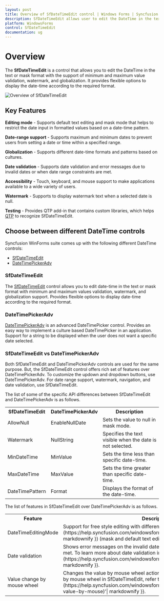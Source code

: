```yaml
---
layout: post
title: Overview of SfDateTimeEdit control | Windows Forms | Syncfusion
description: SfDateTimeEdit allows user to edit the DateTime in the text with the support of minimum and maximum value validation, watermark, etc.,
platform: WindowsForms
control: SfDateTimeEdit
documentation: ug
---
```


# Overview

The **SfDateTimeEdit** is a control that allows you to edit the DateTime in the text or mask format with the support of minimum and maximum value validation, watermark, and globalization. It provides flexible options to display the date-time according to the required format.

![Overview of SfDateTimeEdit]()

## Key Features

**Editing mode** - Supports default text editing and mask mode that helps to restrict the date input in formatted values based on a date-time pattern.

**Date-range support** - Supports maximum and minimum dates to prevent users from setting a date or time within a specified range.

**Globalization** - Supports different date-time formats and patterns based on cultures.

**Date validation** - Supports date validation and error messages due to invalid dates or when date range constraints are met.

**Accessibility** - Touch, keyboard, and mouse support to make applications available to a wide variety of users.

**Watermark** - Supports to display watermark text when a selected date is null.

**Testing** - Provides QTP add-in that contains custom libraries, which helps [QTP](https://help.syncfusion.com/windowsforms/testing/uft/supported-controls-and-methods#sfdatetimeedit) to recognize SfDateTimeEdit.


## Choose between different DateTime controls

Syncfusion WinForms suite comes up with the following different DateTime controls:

* [SfDateTimeEdit](https://help.syncfusion.com/windowsforms/sfdatetimeedit/overview)
* [DateTimePickerAdv](https://help.syncfusion.com/windowsforms/datetimepickeradv/overview)

### SfDateTimeEdit

The [SfDateTimeEdit](https://help.syncfusion.com/windowsforms/sfdatetimeedit/overview) control allows you to edit date-time in the text or mask format with minimum and maximum values validation, watermark, and globalization support. Provides flexible options to display date-time according to the required format.

### DateTimePickerAdv

[DateTimePickerAdv](https://help.syncfusion.com/windowsforms/datetimepickeradv/overview) is an advanced DateTimePicker control. Provides an easy way to implement a culture based DateTimePicker in an application. Support for a string to be displayed when the user does not want a specific date selected.

### SfDateTimeEdit vs DateTimePickerAdv

Both SfDateTimeEdit and DateTimePickerAdv controls are used for the same purpose. But, the SfDateTimeEdit control offers rich set of features over DateTimePickerAdv. To customize the updown and dropdown buttons, use DateTimePickerAdv. For date range support, watermark, navigation, and date validation, use SfDateTimeEdit.

The list of some of the specific API differences between SfDateTimeEdit and DateTimePickerAdv is as follows.

<table>
<tr>
<th>
SfDateTimeEdit
</th>
<th>
DateTimePickerAdv
</th>
<th>
Description
</th>
</tr>
<tr>
<td>
AllowNull
</td>
<td>
EnableNullDate
</td>
<td>
Sets the value to null in mask mode.
</td>
</tr>
<tr>
<td>
Watermark
</td>
<td>
NullString
</td>
<td>
Specifies the text visible when the date is not selected.
</td>
</tr>
<tr>
<td>
MinDateTime
</td>
<td>
MinValue
</td>
<td>
Sets the time less than specific date-time.
</td>
</tr>
<tr>
<td>
MaxDateTime
</td>
<td>
MaxValue
</td>
<td>
Sets the time greater than specific date-time.
</td>
</tr>
<tr>
<td>
DateTimePattern
</td>
<td>
Format
</td>
<td>
Displays the format of the date-time.
</td>
</tr>
</table>

The list of features in SfDateTimeEdit over DateTimePickerAdv is as follows.

<table>
<tr>
<th>
Feature
</th>
<th>
Description
</th>
</tr>
<tr>
<td>
DateTimeEditingMode
</td>
<td>
Support for free style editing with different {{'[mode](https://help.syncfusion.com/windowsforms/sfdatetimeedit/editing-support)'| markdownify }} (mask and default text edit modes).
</td>
</tr>
<tr>
<td>
Date validation
</td>
<td>
Shows error messages on the invalid dates or when date-range constraints are met. To learn more about date validation in SfDateTimeEdit, refer to {{'[here](https://help.syncfusion.com/windowsforms/sfdatetimeedit/validation)'| markdownify }}.
</td>
</tr>
<tr>
<td>
Value change by mouse wheel
</td>
<td>
Changes the value by mouse wheel action. To learn more about value changes by mouse wheel in SfDateTimeEdit, refer to {{'[here](https://help.syncfusion.com/windowsforms/sfdatetimeedit/navigation#change-value-by-mouse)'| markdownify }}.
</td>
</tr>
</table>
